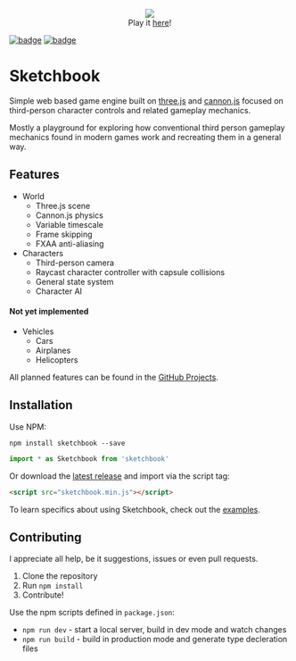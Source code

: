 <p align="center">
    <a href="http://jblaha.art"><img src="https://i.imgur.com/VM9yu68.png"></a>
    <br>
    Play it <a href="http://jblaha.art">here</a>!
    <br>
</p>

[![badge](https://img.shields.io/npm/v/sketchbook?style=flat-square)](https://www.npmjs.com/package/sketchbook)
[![badge](https://img.shields.io/travis/swift502/sketchbook?style=flat-square)](https://travis-ci.org/swift502/Sketchbook)

# Sketchbook

Simple web based game engine built on [three.js](https://github.com/mrdoob/three.js) and [cannon.js](https://github.com/schteppe/cannon.js) focused on third-person character controls and related gameplay mechanics.

Mostly a playground for exploring how conventional third person gameplay mechanics found in modern games work and recreating them in a general way.


## Features

* World
    * Three.js scene
    * Cannon.js physics
    * Variable timescale
    * Frame skipping
    * FXAA anti-aliasing
* Characters
    * Third-person camera
    * Raycast character controller with capsule collisions
    * General state system
    * Character AI

#### Not yet implemented

* Vehicles
    * Cars
    * Airplanes
    * Helicopters

All planned features can be found in the [GitHub Projects](https://github.com/swift502/Sketchbook/projects).

## Installation

Use NPM:
```shell
npm install sketchbook --save
```
```js
import * as Sketchbook from 'sketchbook'
```

Or download the [latest release](https://github.com/swift502/Sketchbook/releases) and import via the script tag:
```html
<script src="sketchbook.min.js"></script>
```

<!-- ## Usage

This snippet turns a blank page into a playable character demo.

```js
const world = new Sketchbook.World();
world.loadBasicLevel();

let player = new Sketchbook.Character();
world.add(player);
player.takeControl();
``` -->

To learn specifics about using Sketchbook, check out the [examples](https://github.com/swift502/Sketchbook/tree/master/examples).

## Contributing

I appreciate all help, be it suggestions, issues or even pull requests.

1. Clone the repository
3. Run `npm install`
4. Contribute!

Use the npm scripts defined in `package.json`:
* `npm run dev` - start a local server, build in dev mode and watch changes
* `npm run build` - build in production mode and generate type decleration files

